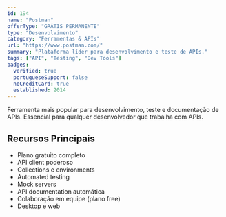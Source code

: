 ```yaml
---
id: 194
name: "Postman"
offerType: "GRÁTIS PERMANENTE"
type: "Desenvolvimento"
category: "Ferramentas & APIs"
url: "https://www.postman.com/"
summary: "Plataforma líder para desenvolvimento e teste de APIs."
tags: ["API", "Testing", "Dev Tools"]
badges:
  verified: true
  portugueseSupport: false
  noCreditCard: true
  established: 2014
---
```


Ferramenta mais popular para desenvolvimento, teste e documentação de APIs. Essencial para qualquer desenvolvedor que trabalha com APIs.

## Recursos Principais

- Plano gratuito completo
- API client poderoso
- Collections e environments
- Automated testing
- Mock servers
- API documentation automática
- Colaboração em equipe (plano free)
- Desktop e web
